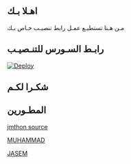 ## اهـلا بـك
مـن هـنا تستطيـع عمـل رابط تنصيـب خـاص بـك

## رابـط السـورس للتنـصيـب

[![Deploy](https://www.herokucdn.com/deploy/button.svg)](https://heroku.com/deploy?template=https://github.com/Mukkaa/jmthon)

## شكـرا لكـم 


## المطـورين 

[jmthon source](https://t.me/jmthon)

[MUHAMMAD](https://t.me/RR9R7)

[JASEM](https://t.me/SBB_B)
